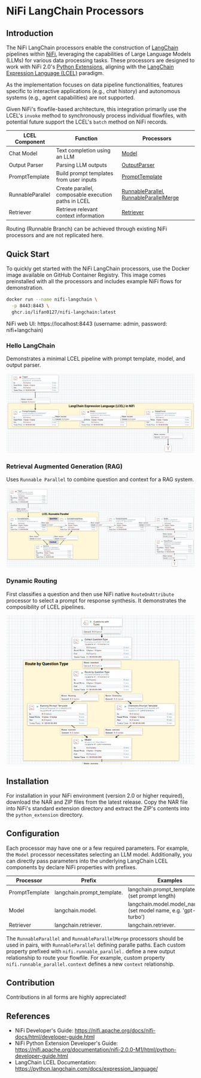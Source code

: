 # NiFi LangChain Processors

## Introduction

The NiFi LangChain processors enable the construction of [LangChain](https://python.langchain.com/docs/get_started/introduction) pipelines within [NiFi](https://nifi.apache.org/), leveraging the capabilities of Large Language Models (LLMs) for various data processing tasks. These processors are designed to work with NiFi 2.0's [Python Extensions](https://github.com/apache/nifi/tree/main/nifi-python-extensions), aligning with the [LangChain Expression Language (LCEL)](https://python.langchain.com/docs/expression_language/) paradigm. 

As the implementation focuses on data pipeline functionalities, features specific to interactive applications (e.g., chat history) and autonomous systems (e.g., agent capabilities) are not supported.

Given NiFi's flowfile-based architecture, this integration primarily use the LCEL's `invoke` method to synchronously process individual flowfiles, with potential future support the LCEL's `batch` method on NiFi records.

| LCEL Component | Function | Processors |
| --- | --- | --- |
| Chat Model | Text completion using an LLM | [Model](extensions/nifi-langchain-module/src/main/python/model/Model.py) |
| Output Parser | Parsing LLM outputs | [OutputParser](extensions/nifi-langchain-module/src/main/python/output-parser/OutputParser.py) |
| PromptTemplate | Build prompt templates from user inputs | [PromptTemplate](extensions/nifi-langchain-module/src/main/python/prompt-template/PromptTemplate.py) |
| RunnableParallel | Create parallel, composable execution paths in LCEL | [RunnableParallel](extensions/nifi-langchain-helper/nifi-langchain-helper-processors/src/main/java/com/apex974/nifi/processors/langchain-helper/RunnableParallel.java), [RunnableParallelMerge](extensions/nifi-langchain-helper/nifi-langchain-helper-processors/src/main/java/com/apex974/nifi/processors/langchain-helper/RunnableParallelMerge.java) |
| Retriever | Retrieve relevant context information | [Retriever](extensions/nifi-langchain-module/src/main/python/retriever/Retriever.py) |

Routing (Runnable Branch) can be achieved through existing NiFi processors and are not replicated here.

## Quick Start

To quickly get started with the NiFi LangChain processors, use the Docker image available on GitHub Container Registry. This image comes preinstalled with all the processors and includes example NiFi flows for demonstration.

```bash
docker run --name nifi-langchain \
  -p 8443:8443 \
  ghcr.io/lifan0127/nifi-langchain:latest
```

NiFi web UI: https://localhost:8443 (username: admin, password: nifi+langchain)

### Hello LangChain

Demonstrates a minimal LCEL pipeline with prompt template, model, and output parser.

![Hello LangChain](assets/hello-langchain.png)

### Retrieval Augmented Generation (RAG)

Uses `Runnable Parallel` to combine question and context for a RAG system.

![RAG](assets/rag.png)

### Dynamic Routing

First classifies a question and then use NiFi native `RouteOnAttribute` processor to select a prompt for response synthesis. It demonstrates the composibility of LCEL pipelines.

![Dynamic Routing](assets/routing.png)

## Installation

For installation in your NiFi environment (version 2.0 or higher required), download the NAR and ZIP files from the latest release. Copy the NAR file into NiFi's standard extension directory and extract the ZIP's contents into the `python_extension` directory.

## Configuration

Each processor may have one or a few required parameters. For example, the `Model` processor necessitates selecting an LLM model. Additionally, you can directly pass parameters into the underlying LangChain LCEL components by declare NiFi properties with prefixes.

| Processor | Prefix | Examples |
| --- | --- | --- |
| PromptTemplate | langchain.prompt_template. | langchain.prompt_template.length (set prompt length) |
| Model | langchain.model. | langchain.model.model_name (set model name, e.g. 'gpt-4-turbo') |
| Retriever | langchain.retriever. | langchain.retriever. |

The `RunnableParallel` and `RunnableParallelMerge` processors should be used in pairs, with `RunnableParallel` defining paralle paths. Each custom property prefixed with `nifi.runnable_parallel.` define a new output relationship to route your flowfile. For example, custom property `nifi.runnable_parallel.context` defines a new `context` relationship.

## Contribution

Contributions in all forms are highly appreciated!

## References

- NiFi Developer's Guide: https://nifi.apache.org/docs/nifi-docs/html/developer-guide.html
- NiFi Python Extension Developer's Guide: https://nifi.apache.org/documentation/nifi-2.0.0-M1/html/python-developer-guide.html
- LangChain LCEL Documentation: https://python.langchain.com/docs/expression_language/